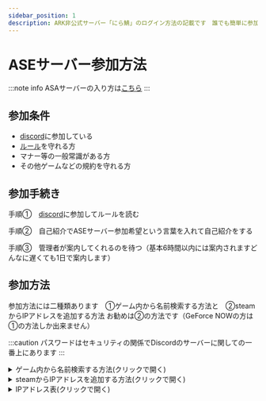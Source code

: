 ```yaml
---
sidebar_position: 1
description: ARK非公式サーバー「にら鯖」のログイン方法の記載です　誰でも簡単に参加できます
---
```


# ASEサーバー参加方法
:::note info 
ASAサーバーの入り方は[こちら](/asa/joinasa.md)
:::
## 参加条件　
- [discord](https://discord.gg/mW3jzjunhf)に参加している
- [ルール](/docs/rule)を守れる方
- マナー等の一般常識がある方
- その他ゲームなどの規約を守れる方
## 参加手続き

手順①　[discord](https://discord.gg/mW3jzjunhf)に参加してルールを読む

手順②　自己紹介でASEサーバー参加希望という言葉を入れて自己紹介をする

手順③　管理者が案内してくれるのを待つ（基本6時間以内には案内されますどんなに遅くても1日で案内します）

## 参加方法

参加方法には二種類あります　①ゲーム内から名前検索する方法と　②steamからIPアドレスを追加する方法
お勧めは②の方法です（GeForce NOWの方は①の方法しか出来ません）

:::caution 
パスワードはセキュリティの関係でDiscordのサーバーに関しての一番上にあります
:::


<details>
  <summary>ゲーム内から名前検索する方法(クリックで開く)</summary>
  まず、ARKを起動して「サーバー検索」を押します。 
次に検索設定のチェックなどを下の画像又は表の通りにします。
　<img src="/img/join/join_5.png" />

   設定項目                    | 値
-------------------------- | --------
ネームフィルター                        | にら鯖
マップ                                 | 全マップ
ゲームモード                            | 全モード
ソート順                                | 名前
MODありのセッションを含む                  | チェックをつける
プレイしたセッションを自動的にお気に入りにする | チェックをつける
パスワードアリを表示                      | チェックをつける
セッションフィルター                      | 非公式
 
にら鯖という名前のサーバーが出てきたら、追加したいマップをクリックして右下の「お気に入りに追加」を押します。
追加できたサーバーには星マークがつきます。  
また次回からはセッションフィルターを　お気に入り　にすることで簡単に見つけられます

    ※パスワードはセキュリティの関係でDiscordのサーバーに関しての一番上にあります

</details>

<details>
  <summary>steamからIPアドレスを追加する方法(クリックで開く)</summary>

  Steamを起動し、メニューバーから「表示」>「サーバー」を押します。 <img src="/img/join/join_3.png" />
  次に、お気に入りの欄を選択して「サーバーを追加」を押します。
  <img src="/img/join/join_1.png" />
  最後に、下のIPアドレス表のやりたいマップのアドレスをコピペして「このアドレスをお気に入りに追加」を押す。
  <img src="/img/join/join_2.png" />  
  ARKを開きサーバー検索からセッションフィルターをお気に入りにすることで入れます


    ※パスワードはセキュリティの関係でDiscordのサーバーに関しての一番上にあります
    
</details>

<details>
  <summary>IPアドレス表(クリックで開く)</summary>

  マップ名 クリックをすると直接接続できます  | アドレス                | 備考
  ---------- | ------------------- | -------
  [アイランド](steam://connect/60.114.86.249:27010) |   60.114.86.249:27010 | 常時稼働
  [スコーチドアース](steam://connect/60.114.86.249:27021) |60.114.86.249:27021 | 常時稼働
  [アべレーション](steam://connect/60.114.86.249:27018) | 60.114.86.249:27018 | 常時稼働
  [エクスティンクション](steam://connect/60.114.86.249:27011) |60.114.86.249:27011 | 常時稼働
  [ジェネシス1](steam://connect/60.114.86.249:27020)  | 60.114.86.249:27020 | 常時稼働
  [ジェネシス2](steam://connect/60.114.86.249:27013) | 60.114.86.249:27013 | 常時稼働
  [センター](steam://connect/60.114.86.249:27008) | 60.114.86.249:27008 | 常時稼働
  [ラグナロク](steam://connect/60.114.86.249:27015) | 60.114.86.249:27015 | 常時稼働
  [バルゲロ](steam://connect/60.114.86.249:27012) | 60.114.86.249:27012 | 常時稼働
  [クリスタルアイルズ](steam://connect/60.114.86.249:27014) |60.114.86.249:27014 | 常時稼働
  [ロストアイランド](steam://connect/60.114.86.249:27017) | 60.114.86.249:27017 | 常時稼働
  [フィヨルド](steam://connect/60.114.86.249:27016) | 60.114.86.249:27016 | 常時稼働
  [イベントサーバー](steam://connect/60.114.86.249:27009) | 60.114.86.249:27009 | [詳細はこちら](/docs/event)
</details>
